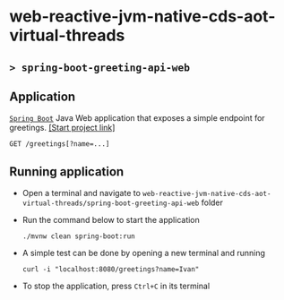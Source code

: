 # web-reactive-jvm-native-cds-aot-virtual-threads
## `> spring-boot-greeting-api-web`

## Application

[`Spring Boot`](https://docs.spring.io/spring-boot/index.html) Java Web application that exposes a simple endpoint for greetings. [[Start project link]](https://start.spring.io/#!type=maven-project&language=java&platformVersion=3.3.4&packaging=jar&jvmVersion=21&groupId=com.ivanfranchin&artifactId=spring-boot-greetings-api-web&name=spring-boot-greetings-api-web&description=Demo%20project%20for%20Spring%20Boot&packageName=com.ivanfranchin.springbootgreetingsapiweb&dependencies=web)
```
GET /greetings[?name=...]
```

## Running application

- Open a terminal and navigate to `web-reactive-jvm-native-cds-aot-virtual-threads/spring-boot-greeting-api-web` folder

- Run the command below to start the application
  ```
  ./mvnw clean spring-boot:run
  ```

- A simple test can be done by opening a new terminal and running
  ```
  curl -i "localhost:8080/greetings?name=Ivan"
  ```

- To stop the application, press `Ctrl+C` in its terminal
